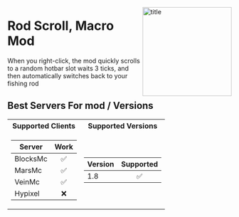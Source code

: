 <img
    align="right" alt="title" width="200px"
    src="https://static.wikia.nocookie.net/minecraft_gamepedia/images/7/7f/Fishing_Rod_JE2_BE2.png/revision/latest?cb=20200201063839"
/>

# Rod Scroll, Macro Mod

When you right-click, the mod quickly scrolls to a random hotbar slot  waits 3 ticks, and then automatically switches back to your fishing rod 

## Best Servers For mod / Versions

<table>
<tr><th>Supported Clients</th><th>Supported Versions</th></tr>
<tr><td>
        
| Server  |     Work      |
|---------|:------------------:|
| BlocksMc | :white_check_mark: |
| MarsMc   | :white_check_mark: |
| VeinMc   | :white_check_mark: |
| Hypixel |        :x:         |

</td><td>
    
| Version |     Supported      |
|---------|:------------------:|
| 1.8     | :white_check_mark: |

</td></tr>
</table>


